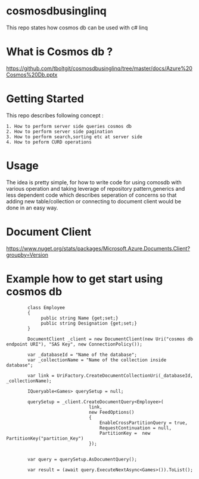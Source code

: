 # cosmosdbusinglinq
This repo states how cosmos db can be used with c# linq

# What is Cosmos db ? 
https://github.com/tboltgit/cosmosdbusinglinq/tree/master/docs/Azure%20Cosmos%20Db.pptx 

# Getting Started

This repo describes following concept :

    1. How to perform server side queries cosmos db  
    2. How to perform server side pagination 
    3. How to perform search,sorting etc at server side 
    4. How to peform CURD operations 
    
# Usage 
The idea is pretty simple, for how to write code for using comosdb with various operation and taking leverage of repository pattern,generics and less dependent code which describes seperation of concerns so that adding new table/collection or connecting to document client would be done in an easy way.

# Document Client 
https://www.nuget.org/stats/packages/Microsoft.Azure.Documents.Client?groupby=Version

# Example how to get start using cosmos db

            class Employee
            {
                 public string Name {get;set;}
                 public string Designation {get;set;}
            }

            DocumentClient _client = new DocumentClient(new Uri("cosmos db endpoint URI"), "SAS Key", new ConnectionPolicy());
           
            var _databaseId = "Name of the database";
            var _collectionName = "Name of the collection inside database";

            var link = UriFactory.CreateDocumentCollectionUri(_databaseId, _collectionName);

            IQueryable<Games> querySetup = null;

            querySetup = _client.CreateDocumentQuery<Employee>(
                                   link,
                                   new FeedOptions()
                                   {
                                       EnableCrossPartitionQuery = true,
                                       RequestContinuation = null,
                                       PartitionKey =  new PartitionKey("partition_Key") 
                                   });


            var query = querySetup.AsDocumentQuery();

            var result = (await query.ExecuteNextAsync<Games>()).ToList();    
